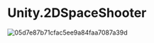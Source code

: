 # Unity.2DSpaceShooter
![05d7e87b71cfac5ee9a84faa7087a39d](https://github.com/user-attachments/assets/d9c6ecdf-0dea-4c1e-b672-1d386b9939ce)
